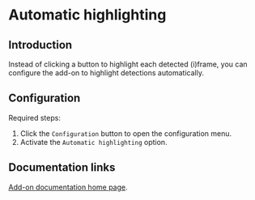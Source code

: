 # Automatic highlighting

## Introduction

Instead of clicking a button to highlight each detected (i)frame, you can configure the add-on to highlight detections automatically.

## Configuration

Required steps:

1. Click the `Configuration` button to open the configuration menu.
2. Activate the `Automatic highlighting` option.

## Documentation links

[Add-on documentation home page](https://cmoli.es/projects/check-iframe/introduction.html).
